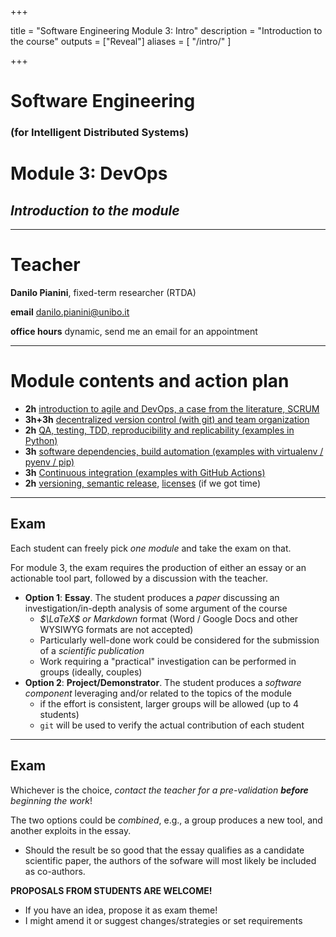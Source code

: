  +++

title = "Software Engineering Module 3: Intro"
description = "Introduction to the course"
outputs = ["Reveal"]
aliases = [
    "/intro/"
]

+++

# Software Engineering
### **(for Intelligent Distributed Systems)**
# Module 3: DevOps

## *Introduction to the module*

---

# Teacher

**Danilo Pianini**, fixed-term researcher (RTDA)

**email** [danilo.pianini@unibo.it](mailto:danilo.pianini@unibo.it)

**office hours** dynamic, send me an email for an appointment

---

# Module contents and action plan

<!--
2-3-3-2-3-3-2?
2022-04-05 - 2h intro
2022-04-06 - 3h git1
2022-04-20 - 3h git2
2022-05-03 - 2h tdd-qa
2022-05-04 - 3h build
2022-05-11 - 3h ci
2022-05-17 - 2h ?
2022-05-18 - 3h ?
-->

* **2h** [introduction to agile and DevOps, a case from the literature, SCRUM](devops-intro)
* **3h+3h** [decentralized version control (with git) and team organization](dvcs-basics)
* **2h** [QA, testing, TDD, reproducibility and replicability (examples in Python)](qa-tdd)
* **3h** [software dependencies, build automation (examples with virtualenv / pyenv / pip)](build)
* **3h** [Continuous integration (examples with GitHub Actions)](ci)
* **2h** [versioning, semantic release](https://danysk.github.io/Course-Laboratory-of-Software-Systems/05-version-selection), [licenses](https://danysk.github.io/Course-Laboratory-of-Software-Systems/06-licenses) (if we got time)

---

## Exam

Each student can freely pick *one module* and take the exam on that.

For module 3, the exam requires the production of either an essay or an actionable tool part,
followed by a discussion with the teacher.

* **Option 1**: **Essay**. The student produces a *paper* discussing an investigation/in-depth analysis of some argument of the course
    * *$\LaTeX$ or Markdown* format (Word / Google Docs and other WYSIWYG formats are not accepted)
    * Particularly well-done work could be considered for the submission of a *scientific publication*
    * Work requiring a "practical" investigation can be performed in groups (ideally, couples)
* **Option 2**: **Project/Demonstrator**. The student produces a *software component* leveraging and/or related to the topics of the module
    * if the effort is consistent, larger groups will be allowed (up to 4 students)
    * `git` will be used to verify the actual contribution of each student

---

## Exam

Whichever is the choice, *contact the teacher for a pre-validation **before** beginning the work*!

The two options could be *combined*, e.g.,
a group produces a new tool,
and another exploits in the essay.

* Should the result be so good that the essay qualifies as a candidate scientific paper,
the authors of the sofware will most likely be included as co-authors.

**PROPOSALS FROM STUDENTS ARE WELCOME!**

* If you have an idea, propose it as exam theme!
* I might amend it or suggest changes/strategies or set requirements

<!--

---

## Example proposal

#### Systematic literature review: the experience with Scrum

* *Type*: essay
* *Group size*: 1

This activity consists in a search in the literature for experience reports on the application/migration to Scrum.
The research activity must be systematic
(namely, the search rules for the papers should be formalized).
The student should devise metrics to evaluate the impact of the methodology under study when comparin across different reports.
The goal is trying to estimate how successful has been Scrum so far.

*Notes*:
* A similar project could be done for other frameworks

---

## Example proposal

#### An analysis of the prominence of GitHub in science and its fragility

* *Type*: essay (possibly mixed)
* *Group size*: 2

This activity consists in a search in the literature for references to GitHub repositories.
The research activity must be systematic
(namely, the search rules for the papers should be formalized).
Papers should classified per year (and theme, possibly),
then be searched for references to artifacts stored on GitHub.
The goals are to:
1. Understand if and how GitHub penetrated into the scientific literature with time
2. Verify how many such repositories are still reachable and maintained

*Notes*:
* It is likely that the investigation requires a software tool to be performed in human time
* Other DVCS hosting providers could be analyzes as well (gitlab, bitbucket...)

---

## Example proposal

#### Infrastructure as a service: state of the art in industry

* *Type*: essay
* *Group size*: 1

This activity consists in an analysis of the existing techniques and tools for Infrastructure as a Service (IaaS).
Information must be searched in the literature and on other sources, too.

*Notes*:
* It might include a demo

---

## Example proposal

#### An analysis of developer distress on social media

* *Type*: mixed
* *Group size*: 2-4

This activity consists in the analysis (via scraping / API) of social media posts that indicate developers' distress,
and on a classification of their origin.
Sources may include Twitter, Reddit, Stack Overlow, etc.

*Notes*:
* It might benefit of pre-existing skills in sentiment analysis

---

## Example proposal

#### How are successful GitHub workflows organized?

* *Type*: mixed
* *Group size*: 2-4

This activity consists in the analysis (via API) of some interesting relationships that could be found on GitHub,
with the goal of investigating developer's habits and their evolution with time.
Some questions of interests may be:
* do the developer count relate to the branch count?
* do the presence of merge commits relate to the "success" of the project?

*Notes*:
* Identifying developers univocally may not be so easy
* More metrics could be devised
* Project success should be measured somehow but it is not trivial at all

---

## Example proposal

#### Private clouds with Kubernetes: a complete setup

* *Type*: project
* *Group size*: 1-2

This activity consists in the construction of a working private cloud based on Kubernetes.
Required features:
* Resilience to the loss of a master node (multi-master)
* Ability to run services (long-lived processes) or tasks (short-lived processes)
* Resource control and allocation via RBAC

*Notes*:
* Compute servers will be provided by the teacher
* Setup details should be collected into a guide
* Previous experience with Kubernetes and containerization is helpful

---

## Example proposal

#### Automated document difference

* *Type*: project
* *Group size*: 1-2

The goal of this project is to build a library leveraging the web API of [Draftable](https://draftable.com/)
to produce differential documents.
The software can be developed in any language of choice,
and must feature appropriate automation (build) and get published on official distribution channels.

The library should be exercised with a GitHub action.

*Notes*:
* The API key for the Draftable service will be provided by the teacher
* The language should be agreed with the teacher
    * Python, Java, Scala, Kotlin, Rust, and Ruby are all valid picks, other should be discussed

---

## Example proposal

#### A tool to support systematic literature reviews

* *Type*: project
* *Group size*: 1-2

The goal of this project is to build a software that queries multiple sources in the literature
(Google Scholar, Pubmed, Scopus, Web of Science, Arxiv...)
with a specific query, supporting the scientific investigation of existing results.
The software can be developed in any language of choice,
and must feature appropriate automation (build) and get published on official distribution channels.

*Notes*:
* The language should be agreed with the teacher
    * Python, Java, Scala, Kotlin, Rust, and Ruby are all valid picks, other should be discussed

-->


